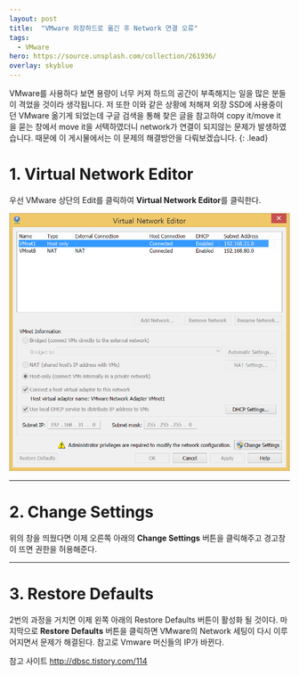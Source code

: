```yaml
---
layout: post
title:  "VMware 외장하드로 옮긴 후 Network 연결 오류"
tags:
  - VMware
hero: https://source.unsplash.com/collection/261936/
overlay: skyblue
---
```


VMware를 사용하다 보면 용량이 너무 커져 하드의 공간이 부족해지는 일을 많은 분들이 격었을 것이라 생각됩니다. 저 또한 이와 같은 상황에 처해져 외장 SSD에 사용중이던 VMware 옮기게 되었는데 구글 검색을 통해 찾은 글을 참고하여 copy it/move it 을 묻는 창에서 move it을 서택하였더니 network가 연결이 되지않는 문제가 발생하였습니다. 때문에 이 게시물에서는 이 문제의 해결방안을 다뤄보겠습니다.
{: .lead}

# 1. Virtual Network Editor

우선 VMware 상단의 Edit를 클릭하여 **Virtual Network Editor**를 클릭한다.

![Alt text](/uploads/vm_net_editor.PNG)

--------------------------------------------------------------

# 2. Change Settings

위의 창을 띄웠다면 이제 오른쪽 아래의 **Change Settings** 버튼을 클릭해주고 경고창이 뜨면 권한을 허용해준다.

--------------------------------------------------------------

# 3. Restore Defaults

2번의 과정을 거치면 이제 왼쪽 아래의 Restore Defaults 버튼이 활성화 될 것이다. 마지막으로 **Restore Defaults** 버튼을 클릭하면 VMware의 Network 세팅이 다시 이루어지면서 문제가 해결된다. 참고로 Vmware 머신들의 IP가 바뀐다.


참고 사이트
<http://dbsc.tistory.com/114>
